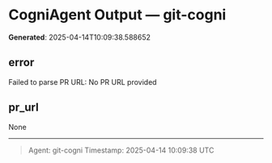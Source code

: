 # CogniAgent Output — git-cogni

**Generated**: 2025-04-14T10:09:38.588652

## error
Failed to parse PR URL: No PR URL provided

## pr_url
None

---
> Agent: git-cogni
> Timestamp: 2025-04-14 10:09:38 UTC